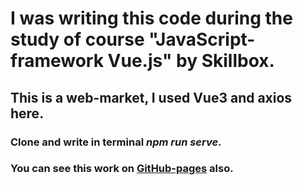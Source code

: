 # I was writing this code during the study of course "JavaScript-framework Vue.js" by Skillbox.
## This is a web-market, I used Vue3 and axios here.

### Clone and write in terminal _npm run serve_.
### You can see this work on [GitHub-pages](https://nikita-bondarenko.github.io/vue-technozavr/#/) also.
